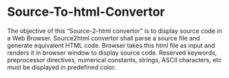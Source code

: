 # Source-To-html-Convertor
The objective of this “Source-2-html convertor” is to display source code in a Web Browser. Source2html convertor shall parse a source file and generate equivalent HTML code. Browser takes this html file as input and renders it in browser window to display source code. Reserved keywords, preprocessor directives, numerical constants, strings, ASCII characters, etc must be displayed in predefined color.
